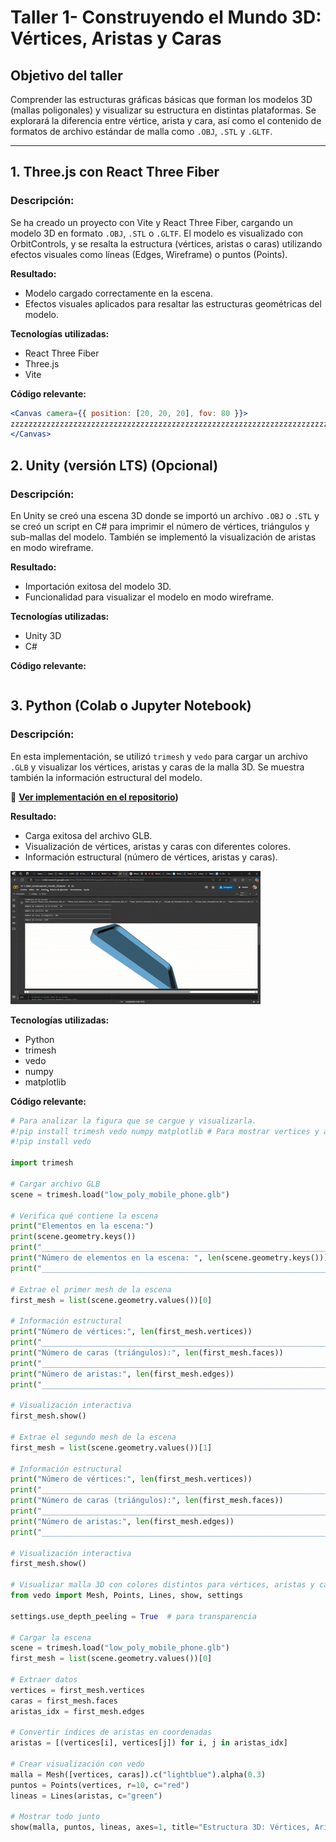 

# Taller 1- Construyendo el Mundo 3D: Vértices, Aristas y Caras

## Objetivo del taller
Comprender las estructuras gráficas básicas que forman los modelos 3D (mallas poligonales) y visualizar su estructura en distintas plataformas. Se explorará la diferencia entre vértice, arista y cara, así como el contenido de formatos de archivo estándar de malla como `.OBJ`, `.STL` y `.GLTF`.

---

## 1. Three.js con React Three Fiber

### Descripción:
Se ha creado un proyecto con Vite y React Three Fiber, cargando un modelo 3D en formato `.OBJ`, `.STL` o `.GLTF`. El modelo es visualizado con OrbitControls, y se resalta la estructura (vértices, aristas o caras) utilizando efectos visuales como líneas (Edges, Wireframe) o puntos (Points).

**Resultado:**
- Modelo cargado correctamente en la escena.
- Efectos visuales aplicados para resaltar las estructuras geométricas del modelo.

**Tecnologías utilizadas:**
- React Three Fiber
- Three.js
- Vite

**Código relevante:**
```jsx
<Canvas camera={{ position: [20, 20, 20], fov: 80 }}>
zzzzzzzzzzzzzzzzzzzzzzzzzzzzzzzzzzzzzzzzzzzzzzzzzzzzzzzzzzzzzzzzzzzzzzzzzzzzzzzzzzzzzzzzzzzzzzzzzzzzzzzzzzzzzzzzzzzzzzzzzzzzzzzzzzzzzzzzzzzzzzzzzzzzzzzzzzzzzzzzzzzzzzzzzzzzzzzzzzzzzzzzzzzzzzzzzzzzzzzzzzzzzzzzzzzzzzzzzzzzzzzzzzzzzzzzzzzzzzzzzzzzzzzzzzzzzzzzzzzzzzzzzzzzzzzzzzzzzzzzzzzzzzzzzzzzzzzzzzzzzzzzzzzzzzzzzzzzzzzzzzzzzzzzzzzzzzzz
</Canvas>
```


## 2. Unity (versión LTS) (Opcional)

### Descripción:

En Unity se creó una escena 3D donde se importó un archivo `.OBJ` o `.STL` y se creó un script en C# para imprimir el número de vértices, triángulos y sub-mallas del modelo. También se implementó la visualización de aristas en modo wireframe.

**Resultado:**

-   Importación exitosa del modelo 3D.
-   Funcionalidad para visualizar el modelo en modo wireframe.
    

**Tecnologías utilizadas:**

-   Unity 3D
-   C#
    
**Código relevante:**
```

```

## 3. Python (Colab o Jupyter Notebook)

### Descripción:

En esta implementación, se utilizó `trimesh` y `vedo` para cargar un archivo `.GLB` y visualizar los vértices, aristas y caras de la malla 3D. Se muestra también la información estructural del modelo.


🔗 **[Ver implementación en el repositorio](https://github.com/JuanDanielRamirezMojica/computacion-visual/tree/main/2025-04-21_taller_estructuras_3d/python))**


**Resultado:**

-   Carga exitosa del archivo GLB.
-   Visualización de vértices, aristas y caras con diferentes colores.
-   Información estructural (número de vértices, aristas y caras).


![python.gif](https://raw.githubusercontent.com/JuanDanielRamirezMojica/computacion-visual/refs/heads/main/2025-04-21_taller_estructuras_3d/python/1.%20taller_construyendo_mundo_3d_python.gif?raw=true)


**Tecnologías utilizadas:**

-   Python
-   trimesh
-   vedo
-   numpy
-   matplotlib
    

**Código relevante:**

```python
# Para analizar la figura que se cargue y visualizarla.
#!pip install trimesh vedo numpy matplotlib # Para mostrar vertices y aristas.
#!pip install vedo

import trimesh

# Cargar archivo GLB
scene = trimesh.load("low_poly_mobile_phone.glb")

# Verifica qué contiene la escena
print("Elementos en la escena:")
print(scene.geometry.keys())
print("______________________________________________________________________________________")
print("Número de elementos en la escena: ", len(scene.geometry.keys()))
print("______________________________________________________________________________________")

# Extrae el primer mesh de la escena
first_mesh = list(scene.geometry.values())[0]

# Información estructural
print("Número de vértices:", len(first_mesh.vertices))
print("______________________________________________________________________________________")
print("Número de caras (triángulos):", len(first_mesh.faces))
print("______________________________________________________________________________________")
print("Número de aristas:", len(first_mesh.edges))
print("______________________________________________________________________________________")

# Visualización interactiva
first_mesh.show()

# Extrae el segundo mesh de la escena
first_mesh = list(scene.geometry.values())[1]

# Información estructural
print("Número de vértices:", len(first_mesh.vertices))
print("______________________________________________________________________________________")
print("Número de caras (triángulos):", len(first_mesh.faces))
print("______________________________________________________________________________________")
print("Número de aristas:", len(first_mesh.edges))
print("______________________________________________________________________________________")

# Visualización interactiva
first_mesh.show()

# Visualizar malla 3D con colores distintos para vértices, aristas y caras
from vedo import Mesh, Points, Lines, show, settings

settings.use_depth_peeling = True  # para transparencia

# Cargar la escena
scene = trimesh.load("low_poly_mobile_phone.glb")
first_mesh = list(scene.geometry.values())[0]

# Extraer datos
vertices = first_mesh.vertices
caras = first_mesh.faces
aristas_idx = first_mesh.edges

# Convertir índices de aristas en coordenadas
aristas = [(vertices[i], vertices[j]) for i, j in aristas_idx]

# Crear visualización con vedo
malla = Mesh([vertices, caras]).c("lightblue").alpha(0.3)
puntos = Points(vertices, r=10, c="red")
lineas = Lines(aristas, c="green")

# Mostrar todo junto
show(malla, puntos, lineas, axes=1, title="Estructura 3D: Vértices, Aristas y Caras")
```

